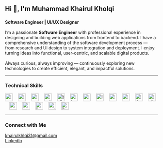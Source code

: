 <h2 align="left">Hi 👋, I'm Muhammad Khairul Kholqi</h2>

###

<p align="left">
  <strong>Software Engineer | UI/UX Designer</strong><br><br>
  I’m a passionate <strong>Software Engineer</strong> with professional experience in designing and building web applications from frontend to backend.  
  I have a comprehensive understanding of the software development process — from research and UI design to system integration and deployment.  
  I enjoy turning ideas into functional, user-centric, and scalable digital products.
  <br><br>
  Always curious, always improving — continuously exploring new technologies to create efficient, elegant, and impactful solutions.
</p>

---

### Technical Skills
<div align="left">

  <!-- Frontend -->
  <img src="https://cdn.jsdelivr.net/gh/devicons/devicon/icons/nextjs/nextjs-original.svg" height="25" width="25" alt="nextjs logo" />
  <img width="10" />

  <img src="https://cdn.jsdelivr.net/gh/devicons/devicon/icons/react/react-original.svg" height="25" width="25" alt="react logo" />
  <img width="10" />

  <img src="https://cdn.jsdelivr.net/gh/devicons/devicon/icons/vuejs/vuejs-original.svg" height="25" width="25" alt="vuejs logo" />
  <img width="10" />

  <img src="https://cdn.jsdelivr.net/gh/devicons/devicon/icons/astro/astro-original.svg" height="25" width="25" alt="astro logo" />
  <img width="10" />

  <img src="https://cdn.jsdelivr.net/gh/devicons/devicon/icons/tailwindcss/tailwindcss-original.svg" height="25" width="25" alt="tailwindcss logo" />
  <img width="10" />

  <img src="https://cdn.jsdelivr.net/gh/devicons/devicon/icons/bootstrap/bootstrap-original.svg" height="25" width="25" alt="bootstrap logo" />
  <img width="10" />

  <!-- Backend -->
  <img src="https://cdn.jsdelivr.net/gh/devicons/devicon/icons/express/express-original.svg" height="25" width="25" alt="express logo" />
  <img width="10" />

  <img src="https://cdn.jsdelivr.net/gh/devicons/devicon/icons/laravel/laravel-original.svg" height="25" width="25" alt="laravel logo" />
  <img width="10" />

  <img src="https://cdn.jsdelivr.net/gh/devicons/devicon/icons/mysql/mysql-original.svg" height="25" width="25" alt="mysql logo" />
  <img width="10" />

  <img src="https://raw.githubusercontent.com/simple-icons/simple-icons/develop/icons/supabase.svg" height="25" width="25" alt="supabase logo" />
  <img width="10" />

  <!-- Tools -->
  <img src="https://cdn.jsdelivr.net/gh/devicons/devicon/icons/docker/docker-original.svg" height="25" width="25" alt="docker logo" />
  <img width="10" />

  <img src="https://cdn.jsdelivr.net/gh/devicons/devicon/icons/github/github-original.svg" height="25" width="25" alt="github logo" />
  <img width="10" />

  <img src="https://cdn.jsdelivr.net/gh/devicons/devicon/icons/vercel/vercel-original.svg" height="25" width="25" alt="vercel logo" />
  <img width="10" />

  <img src="https://cdn.jsdelivr.net/gh/devicons/devicon/icons/postman/postman-original.svg" height="25" width="25" alt="postman logo" />
  <img width="10" />

  <!-- Libraries & Motion -->
  <img src="https://seeklogo.com/images/F/framer-motion-logo-DA1E33CAA1-seeklogo.com.png" height="25" width="25" alt="framer motion logo" />
  <img width="10" />

  <img src="https://raw.githubusercontent.com/simple-icons/simple-icons/develop/icons/axios.svg" height="25" width="25" alt="axios logo" />
  <img width="10" />

  <img src="https://cdn.jsdelivr.net/gh/devicons/devicon/icons/figma/figma-original.svg" height="25" width="25" alt="figma logo" />
</div>

---

### Connect with Me
[khairulkhlqi31@gmail.com](mailto:khairulkhlqi31@gmail.com)  
[LinkedIn](https://www.linkedin.com/in/muhammad-khairul-kholqi-9b9413326/)
